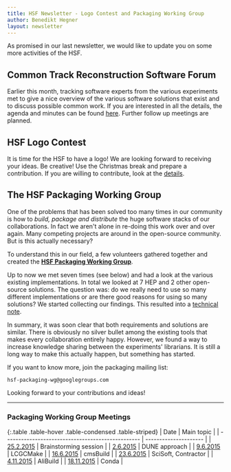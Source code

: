 ```yaml
---
title: HSF Newsletter - Logo Contest and Packaging Working Group
author: Benedikt Hegner
layout: newsletter
---
```


As promised in our last newsletter, we would like to update you on some more activities of the HSF.

## Common Track Reconstruction Software Forum

Earlier this month, tracking software experts from the various experiments met to give a nice overview of the various software solutions that exist and to discuss possible common work. If you are interested in all the details, the agenda and minutes can be found [here](https://indico.cern.ch/event/459865/). Further follow up meetings are planned. 

## HSF Logo Contest

It is time for the HSF to have a logo! We are looking forward to receiving your ideas. Be creative! Use the Christmas break and prepare a contribution. If you are willing to contribute, look at the [details](http://hepsoftwarefoundation.org/logo_contest.html).

## The HSF Packaging Working Group

One of the problems that has been solved too many times in our community is how to *build, package and distribute* the huge software stacks of our collaborations. In fact we aren't alone in re-doing this work over and over again. Many competing projects are around in the open-source community. But is this actually necessary?

To understand this in our field, a few volunteers gathered together and created the [**HSF Packaging Working Group**](http://hepsoftwarefoundation.org/workinggroups/2015/11/04/packaging.html).

Up to now we met seven times (see below) and had a look at the various existing implementations. In total we looked at 7 HEP and 2 other open-source solutions. The question was: do we really need to use so many different implementations or are there good reasons for using so many solutions? We started collecting our findings. This resulted into a [technical note](https://github.com/HSF/documents/blob/master/HSF-TN/2016-03/HSF-TN-2016-03.pdf).

In summary, it was soon clear that both requirements and solutions are similar. There is obviously no silver bullet among the existing tools that makes every collaboration entirely happy. However, we found a way to increase knowledge sharing between the experiments' librarians. It is still a long way to make this actually happen, but something has started.

If you want to know more, join the packaging mailing list:

    hsf-packaging-wg@googlegroups.com


Looking forward to your contributions and ideas!

---

### Packaging Working Group Meetings

{:.table .table-hover .table-condensed .table-striped}
| Date                                              | Main topic            |
| ------------------------------------------------- | --------------------- |
| [25.2.2015](https://indico.cern.ch/event/373973/) | Brainstorming session |
| [2.6.2015](https://indico.cern.ch/event/398344/)  | DUNE approach         |
| [9.6.2015](https://indico.cern.ch/event/400272)   | LCGCMake              |
| [16.6.2015](https://indico.cern.ch/event/402229/) | cmsBuild              |
| [23.6.2015](https://indico.cern.ch/event/403790/) | SciSoft, Contractor   |
| [4.11.2015](https://indico.cern.ch/event/457365/) | AliBuild              |
| [18.11.2015](https://indico.cern.ch/event/462334/) | Conda                 |
